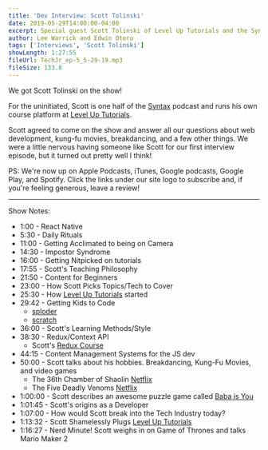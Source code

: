 ```yaml
---
title: 'Dev Interview: Scott Tolinski'
date: 2019-05-29T14:00:00-04:00
excerpt: Special guest Scott Tolinski of Level Up Tutorials and the Syntax podcast joins us to talk about his journey, business, and to answer all of your listener submitted questions!
author: Lee Warrick and Edwin Otero
tags: ['Interviews', 'Scott Tolinski']
showLength: 1:27:55
fileUrl: TechJr_ep-5_5-29-19.mp3
fileSize: 133.8
---
```


We got Scott Tolinski on the show!

For the uninitiated, Scott is one half of the [Syntax](https://syntax.fm) podcast and runs his own course platform at [Level Up Tutorials](https://leveluptutorials.com).

Scott agreed to come on the show and answer all our questions about web development, kung-fu movies, breakdancing, and a few other things. We were a little nervous having someone like Scott for our first interview episode, but it turned out pretty well I think!

PS: We're now up on Apple Podcasts, iTunes, Google podcasts, Google Play, and Spotify. Click the links under our site logo to subscribe and, if you're feeling generous, leave a review!
<hr />

Show Notes:

* 1:00 - React Native
* 5:30 - Daily Rituals
* 11:00 - Getting Acclimated to being on Camera
* 14:30 - Impostor Syndrome
* 16:00 - Getting Nitpicked on tutorials
* 17:55 - Scott's Teaching Philosophy
* 21:50 - Content for Beginners
* 23:00 - How Scott Picks Topics/Tech to Cover
* 25:30 - How [Level Up Tutorials](https://leveluptutorials.com) started
* 29:42 - Getting Kids to Code
  * [sploder](https://sploder.com)
  * [scratch](https://scratch.mit.edu)
* 36:00 - Scott's Learning Methods/Style
* 38:30 - Redux/Context API
  * Scott's [Redux Course](https://www.leveluptutorials.com/tutorials/redux-and-react-for-everyone)
* 44:15 - Content Management Systems for the JS dev
* 50:00 - Scott talks about his hobbies. Breakdancing, Kung-Fu Movies, and video games
  * The 36th Chamber of Shaolin [Netflix](https://www.netflix.com/title/70062784)
  * The Five Deadly Venoms [Netflix](https://www.netflix.com/title/60001377)
* 1:00:00 - Scott describes an awesome puzzle game called [Baba is You](https://hempuli.com/baba/)
* 1:01:45 - Scott's origins as a Developer
* 1:07:00 - How would Scott break into the Tech Industry today?
* 1:13:32 - Scott Shamelessly Plugs [Level Up Tutorials](https://leveluptutorials.com)
* 1:16:27 - Nerd Minute! Scott weighs in on Game of Thrones and talks Mario Maker 2